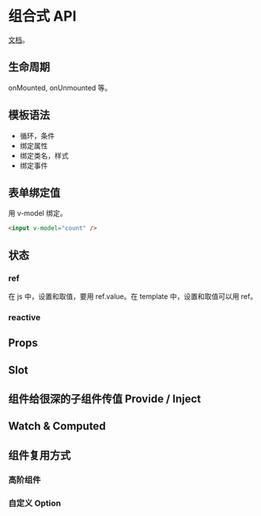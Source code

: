 # 组合式 API
[文档](https://v3.cn.vuejs.org/guide/composition-api-introduction.html)。

## 生命周期
onMounted, onUnmounted 等。

## 模板语法
* 循环，条件
* 绑定属性
* 绑定类名，样式
* 绑定事件

## 表单绑定值
用 v-model 绑定。
```html
<input v-model="count" />
```

## 状态
### ref

在 js 中，设置和取值，要用 ref.value。在 template 中，设置和取值可以用 ref。

### reactive

## Props

## Slot

## 组件给很深的子组件传值 Provide / Inject


## Watch & Computed

## 组件复用方式
### 高阶组件


### 自定义 Option